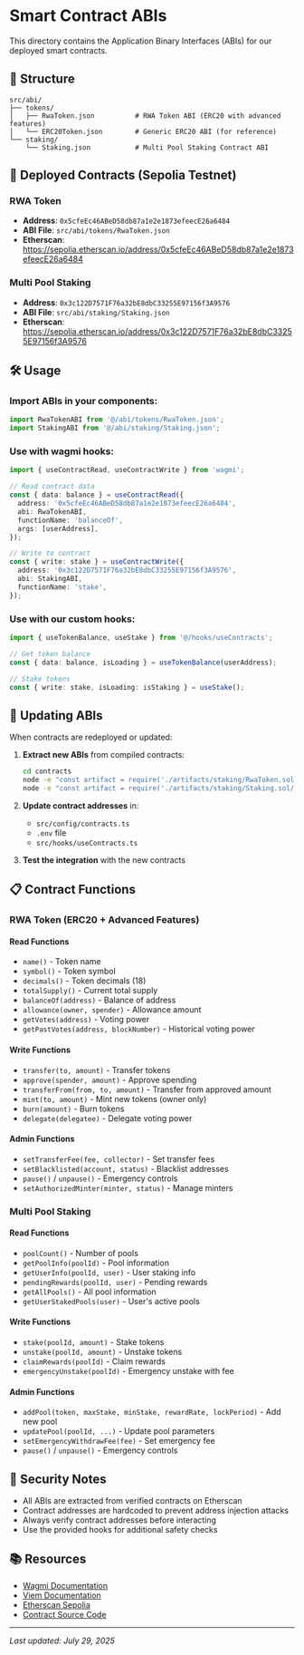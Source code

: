 # Smart Contract ABIs

This directory contains the Application Binary Interfaces (ABIs) for our deployed smart contracts.

## 📁 Structure

```
src/abi/
├── tokens/
│   ├── RwaToken.json          # RWA Token ABI (ERC20 with advanced features)
│   └── ERC20Token.json        # Generic ERC20 ABI (for reference)
└── staking/
    └── Staking.json           # Multi Pool Staking Contract ABI
```

## 🔗 Deployed Contracts (Sepolia Testnet)

### RWA Token
- **Address**: `0x5cfeEc46ABeD58db87a1e2e1873efeecE26a6484`
- **ABI File**: `src/abi/tokens/RwaToken.json`
- **Etherscan**: https://sepolia.etherscan.io/address/0x5cfeEc46ABeD58db87a1e2e1873efeecE26a6484

### Multi Pool Staking
- **Address**: `0x3c122D7571F76a32bE8dbC33255E97156f3A9576`
- **ABI File**: `src/abi/staking/Staking.json`
- **Etherscan**: https://sepolia.etherscan.io/address/0x3c122D7571F76a32bE8dbC33255E97156f3A9576

## 🛠️ Usage

### Import ABIs in your components:

```typescript
import RwaTokenABI from '@/abi/tokens/RwaToken.json';
import StakingABI from '@/abi/staking/Staking.json';
```

### Use with wagmi hooks:

```typescript
import { useContractRead, useContractWrite } from 'wagmi';

// Read contract data
const { data: balance } = useContractRead({
  address: '0x5cfeEc46ABeD58db87a1e2e1873efeecE26a6484',
  abi: RwaTokenABI,
  functionName: 'balanceOf',
  args: [userAddress],
});

// Write to contract
const { write: stake } = useContractWrite({
  address: '0x3c122D7571F76a32bE8dbC33255E97156f3A9576',
  abi: StakingABI,
  functionName: 'stake',
});
```

### Use with our custom hooks:

```typescript
import { useTokenBalance, useStake } from '@/hooks/useContracts';

// Get token balance
const { data: balance, isLoading } = useTokenBalance(userAddress);

// Stake tokens
const { write: stake, isLoading: isStaking } = useStake();
```

## 🔄 Updating ABIs

When contracts are redeployed or updated:

1. **Extract new ABIs** from compiled contracts:
   ```bash
   cd contracts
   node -e "const artifact = require('./artifacts/staking/RwaToken.sol/RWAToken.json'); console.log(JSON.stringify(artifact.abi, null, 2));" > ../src/abi/tokens/RwaToken.json
   node -e "const artifact = require('./artifacts/staking/Staking.sol/MultiPoolStaking.json'); console.log(JSON.stringify(artifact.abi, null, 2));" > ../src/abi/staking/Staking.json
   ```

2. **Update contract addresses** in:
   - `src/config/contracts.ts`
   - `.env` file
   - `src/hooks/useContracts.ts`

3. **Test the integration** with the new contracts

## 📋 Contract Functions

### RWA Token (ERC20 + Advanced Features)

#### Read Functions
- `name()` - Token name
- `symbol()` - Token symbol  
- `decimals()` - Token decimals (18)
- `totalSupply()` - Current total supply
- `balanceOf(address)` - Balance of address
- `allowance(owner, spender)` - Allowance amount
- `getVotes(address)` - Voting power
- `getPastVotes(address, blockNumber)` - Historical voting power

#### Write Functions
- `transfer(to, amount)` - Transfer tokens
- `approve(spender, amount)` - Approve spending
- `transferFrom(from, to, amount)` - Transfer from approved amount
- `mint(to, amount)` - Mint new tokens (owner only)
- `burn(amount)` - Burn tokens
- `delegate(delegatee)` - Delegate voting power

#### Admin Functions
- `setTransferFee(fee, collector)` - Set transfer fees
- `setBlacklisted(account, status)` - Blacklist addresses
- `pause()` / `unpause()` - Emergency controls
- `setAuthorizedMinter(minter, status)` - Manage minters

### Multi Pool Staking

#### Read Functions
- `poolCount()` - Number of pools
- `getPoolInfo(poolId)` - Pool information
- `getUserInfo(poolId, user)` - User staking info
- `pendingRewards(poolId, user)` - Pending rewards
- `getAllPools()` - All pool information
- `getUserStakedPools(user)` - User's active pools

#### Write Functions
- `stake(poolId, amount)` - Stake tokens
- `unstake(poolId, amount)` - Unstake tokens
- `claimRewards(poolId)` - Claim rewards
- `emergencyUnstake(poolId)` - Emergency unstake with fee

#### Admin Functions
- `addPool(token, maxStake, minStake, rewardRate, lockPeriod)` - Add new pool
- `updatePool(poolId, ...)` - Update pool parameters
- `setEmergencyWithdrawFee(fee)` - Set emergency fee
- `pause()` / `unpause()` - Emergency controls

## 🔐 Security Notes

- All ABIs are extracted from verified contracts on Etherscan
- Contract addresses are hardcoded to prevent address injection attacks
- Always verify contract addresses before interacting
- Use the provided hooks for additional safety checks

## 📚 Resources

- [Wagmi Documentation](https://wagmi.sh/)
- [Viem Documentation](https://viem.sh/)
- [Etherscan Sepolia](https://sepolia.etherscan.io/)
- [Contract Source Code](../contracts/)

---

*Last updated: July 29, 2025*
